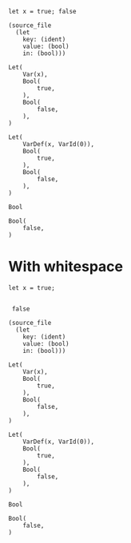 ```
let x = true; false
```

```cst
(source_file
  (let
    key: (ident)
    value: (bool)
    in: (bool)))
```

```ast
Let(
    Var(x),
    Bool(
        true,
    ),
    Bool(
        false,
    ),
)
```

```ir
Let(
    VarDef(x, VarId(0)),
    Bool(
        true,
    ),
    Bool(
        false,
    ),
)
```

```type
Bool
```

```eval
Bool(
    false,
)
```

# With whitespace

```
let x = true;   


 false
```

```cst
(source_file
  (let
    key: (ident)
    value: (bool)
    in: (bool)))
```

```ast
Let(
    Var(x),
    Bool(
        true,
    ),
    Bool(
        false,
    ),
)
```

```ir
Let(
    VarDef(x, VarId(0)),
    Bool(
        true,
    ),
    Bool(
        false,
    ),
)
```

```type
Bool
```

```eval
Bool(
    false,
)
```
